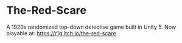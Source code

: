 # The-Red-Scare
A 1920s randomized top-down detective game built in Unity 5. 
Now playable at: https://r1g.itch.io/the-red-scare
